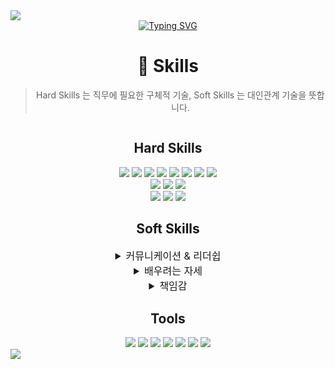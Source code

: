 <img src="https://capsule-render.vercel.app/api?type=waving&height=200&color=BDBDC8&text=Do%20Gyeong%20Rok&fontColor=ffffff" />
<div align=center>
    <a style="text-align: center" href="https://git.io/typing-svg"><img src="https://readme-typing-svg.demolab.com?font=Fira+Code&pause=1000&color=BDBDC8&width=435&lines=I+want+to+be+a+flexible+developer!!!" alt="Typing SVG" /></a>
</div>
<div style="text-align: center">
    <h1>🚀 Skills</h1>
    <blockquote>Hard Skills 는 직무에 필요한 구체적 기술, Soft Skills 는 대인관계 기술을 뜻합니다.</blockquote>
    <div style="display: flex; flex-direction: column; justify-content: space-between;">
        <div>
            <h2>Hard Skills</h2>
            <div>
                <img src="https://img.shields.io/badge/HTML5-E34F26?style=for-the-badge&logo=html5&logoColor=white" />
                <img src="https://img.shields.io/badge/CSS3-1572B6?style=for-the-badge&logo=css3&logoColor=white" />
                <img src="https://img.shields.io/badge/JavaScript-F7DF1E?style=for-the-badge&logo=JavaScript&logoColor=white" />
                <img src="https://img.shields.io/badge/TypeScript-007ACC?style=for-the-badge&logo=typescript&logoColor=white" />
                <img src="https://img.shields.io/badge/React-20232A?style=for-the-badge&logo=react&logoColor=61DAFB" />
                <img src="https://img.shields.io/badge/Vue.js-35495E?style=for-the-badge&logo=vue.js&logoColor=4FC08D" />
                <img src="https://img.shields.io/badge/Bootstrap-563D7C?style=for-the-badge&logo=bootstrap&logoColor=white" />
                <img src="https://img.shields.io/badge/Tailwind_CSS-38B2AC?style=for-the-badge&logo=tailwind-css&logoColor=white" />
            </div>
            <div>
                <img src="https://img.shields.io/badge/Java-ED8B00?style=for-the-badge&logo=openjdk&logoColor=white" />
                <img src="https://img.shields.io/badge/Spring-6DB33F?style=for-the-badge&logo=spring&logoColor=white" />
                <img src="https://img.shields.io/badge/Spring Boot-6DB33F?style=for-the-badge&logo=spring&logoColor=white" />
            </div>
            <div>
                <img src="https://img.shields.io/badge/MySQL-00000F?style=for-the-badge&logo=mysql&logoColor=white" />
                <img src="https://img.shields.io/badge/Firebase-039BE5?style=for-the-badge&logo=Firebase&logoColor=white" />
                <img src="https://img.shields.io/badge/Amazon_AWS-232F3E?style=for-the-badge&logo=amazon-aws&logoColor=white" />
            </div>
        </div>
        <div style="display: flex; flex-direction: column">
            <h2>Soft Skills</h2>
            <details>
                <summary style="font-size: 16px">
                    커뮤니케이션 & 리더쉽
                </summary>
                타인에 대한 존중을 기반으로 어떠한 문제 상황이 주어졌을때 모두의 의견이 최대한 반영되는 쪽으로 갈 수 있게 이끌며 의사소통을 합니다. 그리고 지금까지 진행한 여러 프로젝트에서 팀장을 맡아 수행하였습니다.
            </details>
            <details>
                <summary style="font-size: 16px">
                    배우려는 자세
                </summary>
                의미없는 것은 세상에 없다라는 생각으로 궁금한 점이 있거나 모르는 부분에 대해 적극적으로 알아내려고 합니다.
            </details>
            <details>
                <summary style="font-size: 16px">
                    책임감
                </summary>
                본인에게 부여된 일들에 대해 완벽하게 수행하려고 노력합니다.
            </details>
        </div>
        <div>
            <h2>Tools</h2>
            <div>
                <img src="https://img.shields.io/badge/GitHub-100000?style=for-the-badge&logo=github&logoColor=white" />
                <img src="https://img.shields.io/badge/GitLab-330F63?style=for-the-badge&logo=gitlab&logoColor=white" />
                <img src="https://img.shields.io/badge/Visual_Studio_Code-0078D4?style=for-the-badge&logo=visual%20studio%20code&logoColor=white" />
                <img src="https://img.shields.io/badge/Eclipse-2C2255?style=for-the-badge&logo=eclipse&logoColor=white"/>
                <img src="https://img.shields.io/badge/IntelliJ_IDEA-000000.svg?style=for-the-badge&logo=intellij-idea&logoColor=white" />
                <img src="https://img.shields.io/badge/Figma-F24E1E?style=for-the-badge&logo=figma&logoColor=white" />
                <img src="https://img.shields.io/badge/Adobe%20XD-470137?style=for-the-badge&logo=Adobe%20XD&logoColor=#FF61F6" />
            </div>
        </div>
    </div>
</div>

<img src="https://capsule-render.vercel.app/api?type=waving&color=BDBDC8&height=200&section=footer" />
